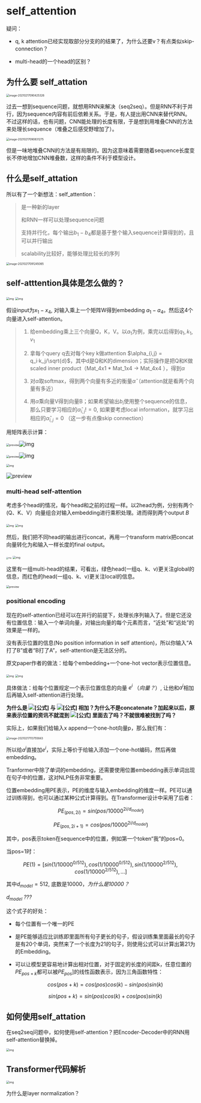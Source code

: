 # self_attention

疑问：

- q, k attention已经实现取部分分支的的结果了，为什么还要v？有点类似skip-connection？

- multi-head的一个head的区别？

## 为什么要 self_attation

<img src="https://tva1.sinaimg.cn/large/008eGmZEly1gnqfq3weubj315e0rqdj6.jpg" alt="image-20210217090425326" style="zoom:50%;" />

过去一想到sequence问题，就想用RNN来解决（seq2seq）。但是RNN不利于并行，因为sequence内容有前后依赖关系。于是，有人提出用CNN来替代RNN。不过这样的话，也有问题，CNN能处理的长度有限，于是想到用堆叠CNN的方法来处理长sequence（堆叠之后感受野增加了）。

<img src="https://tva1.sinaimg.cn/large/008eGmZEly1gnqfq1tdojj313f0u0q7x.jpg" alt="image-20210217090831275" style="zoom:50%;" />

但是一味地堆叠CNN的方法是有局限的。因为这意味着需要随着sequence长度变长不停地增加CNN堆叠数，这样的条件不利于模型设计。

## 什么是self_attation

所以有了一个新想法：self_attention：

> 是一种新的layer 
>
> 和RNN一样可以处理sequence问题
>
> 支持并行化，每个输出$b_1 - b_4$都是基于整个输入sequence计算得到的，且可以并行输出
>
> scalability比较好，能够处理比较长的序列

<img src="https://tva1.sinaimg.cn/large/008eGmZEly1gnqfq2u6ncj313u0is0vt.jpg" alt="image-20210217091245065" style="zoom:50%;" />



## self-atttention具体是怎么做的？

<img src="https://pic3.zhimg.com/80/v2-8537e0996a586b7c37d5e345b6c4402a_1440w.jpg" alt="img" style="zoom:50%;" />

<img src="https://pic2.zhimg.com/80/v2-f7b03e1979c6ccd1dab4b579654c8cd5_1440w.jpg" alt="img" style="zoom:50%;" />

假设input为$x_1 - x_4$, 对输入乘上一个矩阵W得到embedding $a_1 - a_4$。然后这4个向量进入self-attention。

> 1. 给embedding乘上三个向量Q，K，V。以$a_1$为例，乘完以后得到$q_1, k_1, v_1$
>
> 2. 拿每个query q去对每个key k做attention $\alpha_{i,j} = q_i·k_j/\sqrt{d}$，其中d是Q和K的dimension；实际操作是把Q和K做scaled inner product（Mat_4x1 * Mat_1x4 -> Mat_4x4 ），得到$\alpha$
>
> 3. 对$\alpha$取softmax，得到两个向量有多近的衡量$\hat\alpha$（attention就是看两个向量有多近）
>
> 4. 用$\hat\alpha$乘向量V得到向量B；如果希望输出$b_i$使用整个sequence的信息，那么只要学习相应的$\hat\alpha_{i,j} != 0$, 如果要考虑local information，就学习出相应的$\hat\alpha_{i,j} = 0$ （这一步有点像skip connection）

用矩阵表示计算：

<img src="https://pic3.zhimg.com/v2-6cc342a83d25ac76b767b5bbf27d9d6e_r.jpg" alt="preview" style="zoom:50%;" />![img](https://pic2.zhimg.com/80/v2-52a5e6b928dc44db73f85001b2d1133d_1440w.jpg)

<img src="https://pic3.zhimg.com/v2-6cc342a83d25ac76b767b5bbf27d9d6e_r.jpg" alt="preview" style="zoom:50%;" />![img](https://pic2.zhimg.com/80/v2-52a5e6b928dc44db73f85001b2d1133d_1440w.jpg)

<img src="https://pic4.zhimg.com/80/v2-1b7d30f098f02488c48c3601f8e13033_1440w.jpg" alt="img" style="zoom:50%;" />

![preview](https://pic2.zhimg.com/v2-8628bf2c2bb9a7ee2c4a0fb870ab32b9_r.jpg)

### multi-head self-attention

考虑多个head的情况，每个head和之前的过程一样。以2head为例，分别有两个(Q、K、V）向量组合对输入embedding进行乘积处理。进而得到两个output $B$

<img src="https://pic1.zhimg.com/80/v2-688516477ad57f01a4abe5fd1a36e510_1440w.jpg" alt="img" style="zoom:50%;" />

<img src="https://pic3.zhimg.com/80/v2-b0891e9352874c9eee469372b85ecbe2_1440w.jpg" alt="img" style="zoom:50%;" />

然后，我们把不同head的输出进行concat，再用一个transform matrix把concat向量转化为和输入一样长度的final output。

<img src="https://pic1.zhimg.com/80/v2-df5d332304c2fd217705f210edd18bf4_1440w.jpg" alt="img" style="zoom:33%;" />

<img src="https://pic2.zhimg.com/80/v2-f784c73ae6eb34a00108b64e3db394fd_1440w.jpg" alt="img" style="zoom:50%;" />

这里有一组multi-head的结果，可看出，绿色head(一组q、k、v)更关注global的信息，而红色的head(一组q、k、v)更关注local的信息。

<img src="https://pic3.zhimg.com/v2-6b6c906cfca399506d324cac3292b04a_r.jpg" alt="preview" style="zoom:50%;" />

### positional encoding

现在的self-attention已经可以在并行的前提下，处理长序列输入了。但是它还没有位置信息：输入一个单词向量，对输出向量的每个元素而言，“近处”和“远处”的效果是一样的。

没有表示位置的信息(No position information in self attention)，所以你输入“A打了B”或者“B打了A”，self-attention是无法区分的。

原文paper作者的做法：给每个embedding+一个one-hot vector表示位置信息。



<img src="https://pic3.zhimg.com/80/v2-b8886621fc841085300f5bb21de26f0e_1440w.jpg" alt="img" style="zoom:50%;" />

<img src="https://pic4.zhimg.com/80/v2-7814595d02ef37cb762b3ef998fae267_1440w.jpg" alt="img" style="zoom:50%;" />

具体做法：给每个位置规定一个表示位置信息的向量 $e^i$ （*向量？*）, 让他和$a^i$相加后再输入self-attention进行处理。

**为什么是 ![[公式]](https://www.zhihu.com/equation?tex=e%5Ei) 与 ![[公式]](https://www.zhihu.com/equation?tex=a%5Ei) 相加？为什么不是concatenate？加起来以后，原来表示位置的资讯不就混到 ![[公式]](https://www.zhihu.com/equation?tex=a%5Ei) 里面去了吗？不就很难被找到了吗？**

实际上，如果我们给输入x append一个one-hot向量p，那么我们有：

 <img src="https://tva1.sinaimg.cn/large/008eGmZEly1gnqfq2cj2nj30nu03m74h.jpg" alt="image-20210217113755843" style="zoom:50%;" />

所以给$a^i$直接加$e^i$，实际上等价于给输入添加一个one-hot编码，然后再做embedding。

Tranformer中除了单词的embedding，还需要使用位置embedding表示单词出现在句子中的位置，这对NLP任务非常重要。

位置embedding用PE表示，PE的维度与输入embedding的维度一样。PE可以通过训练得到，也可以通过某种公式计算得到。在Transformer设计中采用了后者：

$$PE_{(pos, 2i)} = sin(pos / 10000 ^{2i/d_{model}})$$

$$PE_{(pos, 2i+1)} = cos(pos / 10000 ^{2i/d_{model}})$$

其中，pos表示token在sequence中的位置，例如第一个token“我”的pos=0。

当pos=1时：

$$PE(1) = [sin(1/10000^{0/512}), cos(1/10000^{0/512}),sin(1/10000^{2/512}), cos(1/10000^{2/512}), ...]$$

其中$d_{model} = 512$, 底数是10000，*为什么是10000？*

*$d_{model}$ ???*

这个式子的好处：

- 每个位置有一个唯一的PE

- 是PE能够适应比训练即里面所有句子更长的句子，假设训练集里面最长的句子是有20个单词，突然来了一个长度为21的句子，则使用公式可以计算出第21为的Embedding。

- 可以让模型更容易地计算出相对位置，对于固定的长度的间距k，任意位置的$PE_{pos+k}$都可以被$PE_{pos}]$的线性函数表示，因为三角函数特性：

  $$cos(pos + k) = cos(pos)cos(k) - sin(pos)sin(k)$$

  $$sin(pos + k) = sin(pos)cos(k) + cos(pos)sin(k)$$

## 如何使用self_attation

在seq2seq问题中，如何使用self-attention？把Encoder-Decoder中的RNN用self-attention替换掉。

<img src="https://pic4.zhimg.com/80/v2-287ebca58558012f9459f3f1d5bc3827_1440w.jpg" alt="img" style="zoom:50%;" />

## Transformer代码解析

<img src="https://pic4.zhimg.com/80/v2-1719966a223d98ad48f98c2e4d71add7_1440w.jpg" alt="img" style="zoom:50%;" />

为什么是layer normalization？